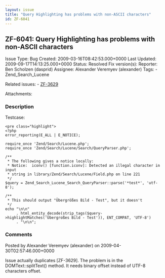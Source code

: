 ```yaml
---
layout: issue
title: "Query Highlighting has problems with non-ASCII characters"
id: ZF-6041
---
```


ZF-6041: Query Highlighting has problems with non-ASCII characters
------------------------------------------------------------------

 Issue Type: Bug Created: 2009-03-16T08:42:53.000+0000 Last Updated: 2009-09-17T14:13:25.000+0000 Status: Resolved Fix version(s): 
 Reporter:  Ben Scholzen (dasprid)  Assignee:  Alexander Veremyev (alexander)  Tags: - Zend\_Search\_Lucene
 
 Related issues: - [ZF-3629](/issues/browse/ZF-3629)
 
 Attachments: 
### Description

Testcase:

 
    <pre class="highlight">
    <?php
    error_reporting(E_ALL | E_NOTICE);
    
    require_once 'Zend/Search/Lucene.php';
    require_once 'Zend/Search/Lucene/Search/QueryParser.php';
    
    /**
     * The following gives a notice locally:
     * Notice:  iconv() [function.iconv]: Detected an illegal character in input
     * string in library/Zend/Search/Lucene/Field.php on line 221
     */
    $query = Zend_Search_Lucene_Search_QueryParser::parse('*test*', 'utf-8');
    
    /**
     * This should output "Übergrößes Bild - Test", but it doesn't
     */
    echo "\n\n"
         . html_entity_decode(strip_tags($query->highlightMatches('Übergroßes Bild - Test')), ENT_COMPAT, 'UTF-8')
         . "\n\n";


 

 

### Comments

Posted by Alexander Veremyev (alexander) on 2009-04-30T02:57:46.000+0000

Issue actually duplicates [ZF-3629]. The problem is in the DOMText::splitText() method. It needs binary offset instead of UTF-8 characters offset.

 

 